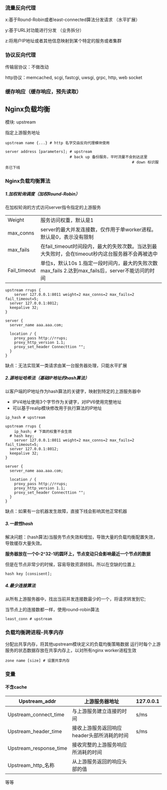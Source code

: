 ### 流量反向代理

x:基于Round-Robin或者least-connected算法分发请求 （水平扩展）

y:基于URL对功能进行分发 （业务拆分）

z:将用户IP地址或者其他信息映射到某个特定的服务或者集群

### 协议反向代理

传输层协议：不做改动

http协议：memcached, scgi, fastcgi, uwsgi, grpc, http, web socket

### 缓存响应（缓存响应，预先读取）



## Nginx负载均衡

模块: upstream

指定上游服务地址

```nginx
upstream name {...} # http 名字交由反向代理模块使用

server address [parameters]; # upstream
                             # back up 备份服务，平时流量不会到达这里
														 # down 标识服务已下线
```

### Nginx负载均衡算法

##### 1.加权轮询调度（加权Round-Robin）

在加权轮询的方式访问server指令指定的上游服务

|              |                                                              |
| ------------ | ------------------------------------------------------------ |
| Weight       | 服务访问权重，默认是1                                        |
| max_conns    | server的最大并发连接数，仅作用于单worker进程。默认是0，表示没有限制 |
| max_fails    | 在fail_timeout时间段内，最大的失败次数。当达到最大失败时，会在timeout秒内这台服务器不会再被选中 |
| Fail_timeout | 单位s，默认10s 1.指定一段时间内，最大的失败次数max_fails 2.达到max_fails后，server不能访问的时间 |

```nginx
upstream rrups {
	server 127.0.0.1:8011 weight=2 max_conns=2 max_fails=2 fail_timeout=5;
  server 127.0.0.1:8012;
  keepalive 32;
}

server {
  server_name aaa.aaa.com;
  
  location / {
    proxy_pass http://rrups;
    proxy_http_version 1.1;
    proxy_set_header Connecttion "";
  }
}
```

缺点：无法实现某一类请求由某一台服务器处理，只能水平扩展

##### 2.源地址哈希法（基础IP地址的hash算法）

以客户端的IP地址作为hash算法的关键字，映射到特定的上游服务器中

* IPV4地址使用3个字节作为关键字，对IPV6使用完整地址
* 可以基于realip模块修改用于执行算法的IP地址

```
ip_hash # upstream
```

```nginx
upstream rrups {
	ip_hash; # 下面的权重不会生效
  # hash key;
	server 127.0.0.1:8011 weight=2 max_conns=2 max_fails=2 fail_timeout=5;
  server 127.0.0.1:8012;
  keepalive 32;
}

server {
  server_name aaa.aaa.com;
  
  location / {
    proxy_pass http://rrups;
    proxy_http_version 1.1;
    proxy_set_header Connecttion "";
  }
}
```

缺点：如果有一台机器发生故障，直接下线会影响其他正常机器

##### 3.一致性hash

解决问题：(hash算法)当服务节点失效和增加，导致大量的负载均衡配置失效，导致缓存大量失效。

**服务器放在一个0-2^32-1的圆环上，节点变动只会影响最近一个节点的数据**

但是在节点非常少的时候，容易导致资源倾斜。所以在空缺的位置上

```
hash key [consisent];
```

##### 4.最少连接算法

从所有上游服务器中，找出当前并发连接数最少的一个，将请求转发到它;

当节点上的连接数都一样，使用round-robin算法

```nginx
least_conn # upstream
```



### 负载均衡跨进程-共享内存

分配出共享内存，将其他upstream模块定义的负载均衡策略数据 运行时每个上游服务的状态数据存放在共享内存上，以对所有nginx worker进程生效

```nginx
zone name [size] # 设置共享内存
```



### 变量

#### 不含cache

| Upstream_addr          | 上游服务器地址                             | 127.0.0.1 |
| ---------------------- | ------------------------------------------ | --------- |
| Upstream_connect_time  | 与上游服务建立连接的时间                   | s/ms      |
| Upstream_header_time   | 接收上游服务返回响应header头部所消耗的时间 | s/ms      |
| Upstream_response_time | 接收完整的上游服务响应所消耗的时间         |           |
| Upstream_http_名称     | 从上游服务返回的响应头部的值               |           |

等等















 